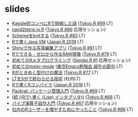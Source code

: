 # slides

- [Kaggle初コンペにRで挑戦した話](https://igjit.github.io/slides/2022/06/kaggle-with-r/#/) ([Tokyo.R #99](https://tokyor.connpass.com/event/249096/) LT)
- [nand2tetris in R](https://igjit.github.io/slides/2021/01/nand2tetris-in-r/#/) ([Tokyo.R #89](https://tokyor.connpass.com/event/200591/) 応用セッション)
- [Schemeをknitする](https://igjit.github.io/slides/2020/01/knitscm/#/) ([Tokyo.R #83](https://tokyor.connpass.com/event/161709/) LT)
- [Rで書くJava VM](https://igjit.github.io/slides/2019/12/jvmrr/#/) ([Japan.R 2019](https://japanr.connpass.com/event/154070/) LT)
- [Shinyで作る写真編集アプリ](https://igjit.github.io/slides/2019/09/shinyroom/#/) ([Tokyo.R #81](https://tokyor.connpass.com/event/141318/) LT)
- [Rでできる - ゼロから作るRAW現像](https://igjit.github.io/slides/2019/06/raw-processing-r/#/) ([Tokyo.R #79](https://tokyor.connpass.com/event/135622/) LT)
- [初めてのRメタプログラミング](https://igjit.github.io/slides/2019/05/metaprogramming-r/#/) ([Sendai.R #1](https://sendair.connpass.com/event/123977/) 応用セッション)
- [初めてのmajor-mode](https://igjit.github.io/slides/2019/05/major-mode/#/) ([東京Emacs勉強会 端午の節句](https://tokyo-emacs.connpass.com/event/128038/) LT)
- [Rがときめく型付けの魔法](https://igjit.github.io/slides/2019/04/typrr/#/) ([Tokyo.R #77](https://tokyor.connpass.com/event/125793/) LT)
- [LTを5分で終わらせる技術](https://igjit.github.io/slides/2019/01/lt-in-5minutes/#/) (社内LT)
- [Rで書くRコンパイラ](https://igjit.github.io/slides/2018/12/nrc/#/) ([Japan.R 2018](https://japanr.connpass.com/event/105802/) LT)
- [Packrat: パッケージ管理入門](https://igjit.github.io/slides/2018/04/packrat_intro/#/) ([Tokyo.R #69](https://atnd.org/events/96013) LT)
- [(続 ((Rで) 書く (Lisp) インタプリタ))](https://igjit.github.io/slides/2018/03/lisprr/#/) ([Tokyo.R #68](https://atnd.org/events/94785) LT)
- [パイプ演算子自作入門](https://igjit.github.io/slides/2018/01/tiny_pipe/#/) ([Tokyo.R #67](https://atnd.org/events/93829) 応用セッション)
- [社内のRユーザーを増やすためにやったこと](https://igjit.github.io/slides/2017/12/r_users/) ([Tokyo.R #66](https://atnd.org/events/92993) LT)
